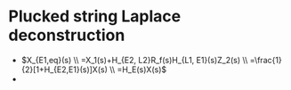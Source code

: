 # Plucked string Laplace deconstruction

- $X_{E1,eq}(s)
\\ =X_1(s)+H_{E2, L2}R_f(s)H_{L1, E1}(s)Z_2(s)
\\ =\frac{1}{2}[1+H_{E2,E1}(s)]X(s)
\\ =H_E(s)X(s)$
- 